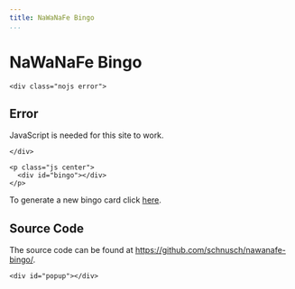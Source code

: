 ```yaml
---
title: NaWaNaFe Bingo
...
```


# NaWaNaFe Bingo

```{=html5}
<div class="nojs error">
```

## Error

JavaScript is needed for this site to work.

```{=html5}
</div>
```

```{=html5}
<p class="js center">
  <div id="bingo"></div>
</p>
```

To generate a new bingo card click [here](.).

## Source Code

The source code can be found at <https://github.com/schnusch/nawanafe-bingo/>.

```{=html5}
<div id="popup"></div>
```
